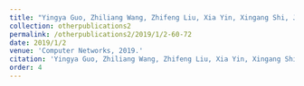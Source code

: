 ```yaml
---
title: "Yingya Guo, Zhiliang Wang, Zhifeng Liu, Xia Yin, Xingang Shi, Jianping Wu, Yang Xu, H Jonathan Chao: SOTE: Traffic engineering in hybrid software defined networks[J]."
collection: otherpublications2
permalink: /otherpublications2/2019/1/2-60-72
date: 2019/1/2
venue: 'Computer Networks, 2019.'
citation: 'Yingya Guo, Zhiliang Wang, Zhifeng Liu, Xia Yin, Xingang Shi, Jianping Wu, Yang Xu, H Jonathan Chao: SOTE: Traffic engineering in hybrid software defined networks, Computer Networks , 2019, 154: 60-72'
order: 4
---
```

